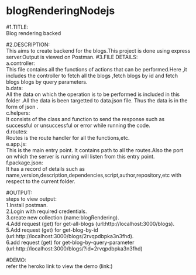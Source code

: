 # blogRenderingNodejs

#1.TITLE:\
 Blog rendering backed

#2.DESCRIPTION: \
 This aims to create backend for the blogs.This project is done using express server.Output is viewed on Postman.
#3.FILE DETAILS:\
 a.controller:\
 This file contains all the functions of actions that can be performed.Here ,it includes the controller to fetch all the blogs ,fetch blogs by id and fetch blogs blogs by query parameters.\
 b.data:\
 All the data on which the operation is to be performed is included in this folder .All the data is been targetted to data.json file. Thus the data is in the form of json .\
 c.helpers:\
 It consists of the class and function to send the response such as successful or unsuccessful or error while running the code.\
 d.routes:\
 Routes is the route handler for all the functions,etc. \
 e.app.js:\
 This is the main entry point. It contains path to all the routes.Also the port on which the server is running will listen from this entry point.\
 f.package.json:\
 It has a record of details such as name,version,description,dependencies,script,author,repository,etc with respect to the current folder.

#OUTPUT:\
steps to view output:\
1.Install postman.\
2.Login with required credentials.\
3.create new collection (name:blogRendering).\
4.Add request (get) for get-all-blogs (url:http://localhost:3000/blogs).\
5.Add request (get) for get-blog-by-id (url:http://localhost:3000/blogs/2rvqpdbpka3n3fhd).\
6.add request (get) for get-blog-by-query-parameter (url:http://localhost:3000/blogs/?id=2rvqpdbpka3n3fhd)

#DEMO:\
refer the heroko link to view the demo (link:)

